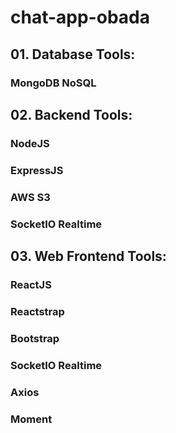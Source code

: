 # chat-app-obada

## 01. Database Tools:
### MongoDB NoSQL

## 02. Backend Tools:
### NodeJS
### ExpressJS
### AWS S3
### SocketIO Realtime

## 03. Web Frontend Tools:
### ReactJS
### Reactstrap
### Bootstrap
### SocketIO Realtime
### Axios
### Moment
